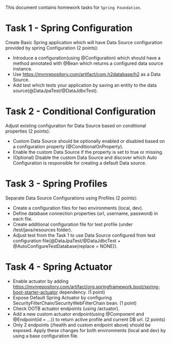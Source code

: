 This document contains homework tasks for `Spring Foundation`.



Task 1 - Spring Configuration
==========================
Create Basic Spring application which will have Data Source configuration provided by spring Configuration (2 points):
* Introduce a configuration(using @Configuration) which should have a method annotated with @Bean which returns a configured data source instance.
* Use https://mvnrepository.com/artifact/com.h2database/h2 as a Data Source.
* Add test which tests your application by saving an entity to the data source(@DataJpaTest/@DataJdbcTest).

Task 2 - Conditional Configuration
==========================
Adjust existing configuration for Data Source based on conditional properties (2 points):
* Custom Data Source should be optionally enabled or disabled based on a configuration property (@ConditionalOnProperty).
* Enable the custom Data Source if the property is set to true or missing.
* (Optional) Disable the custom Data Source and discover which Auto Configuration is responsible for creating a default Data source.

Task 3 - Spring Profiles
==========================
Separate Data Source Configurations using Profiles (2 points):
* Create a configuration files for two environments (local, dev).
* Define database connection properties (url, username, password) in each file.
* Create additional configuration file for test profile (under /test/java/resources folder).
* Adjust test from the Task 1 to use Data Source configured from test configuration file(@DataJpaTest/@DataJdbcTest + @AutoConfigureTestDatabase(replace = NONE)).

Task 4 - Spring Actuator
==========================
* Enable actuator by adding https://mvnrepository.com/artifact/org.springframework.boot/spring-boot-starter-actuator dependency. (1 point)
* Expose Default Spring Actuator by configuring SecurityFilterChain/SecurityWebFilterChain bean. (1 point)
* Check OOTB actuator endpoints (using /actuator).
* Add a new custom actuator endpoint(using @Component and @Endpoint(id = ...)) to return active profile and current DB url. (2 points)
* Only 2 endpoints (/health and custom endpoint above) should be exposed. Apply these changes for both environments (local and dev) by using a base configuration file.
